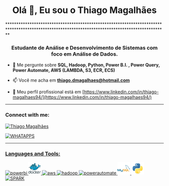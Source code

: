 <h1 align="center">Olá 👋, Eu sou o Thiago Magalhães</h1>
************************************************************************************************************************************************
<h3 align="center">Estudante de Análise e Desenvolvimento de Sistemas com foco em Análise de Dados.</h3>

- 💬 Me pergunte sobre **SQL, Hadoop, Python, Power B.I. , Power Query, Power Automate, AWS (LAMBDA, S3, ECR, ECS)**

- 📫 Você me acha em **thiago.dmagalhaes@hotmail.com**

- 📝 Meu perfil profissional está em [https://www.linkedin.com/in/thiago-magalhaes94/](https://www.linkedin.com/in/thiago-magalhaes94/)
********************************************************************************************************************************************************
<h3 align="left">Connect with me:</h3>
<p align="left">
<a href="https://www.linkedin.com/in/thiago-magalhaes94/" target="blank"><img align="center" src="https://raw.githubusercontent.com/rahuldkjain/github-profile-readme-generator/master/src/images/icons/Social/linked-in-alt.svg" alt="Thiago Magalhães" height="30" width="40" /></a>
</p> 

<a href="https://wa.me/5531995855553" target="_blank" rel="noreferrer"> <img src="https://img.icons8.com/?size=100&id=16713&format=png&color=000000" alt="WHATAPPS" width="40" height="40"/>

********************************************************************************************************************************************************
<h3 align="left">Languages and Tools:</h3>
<p align="left">
   <a href="https://www.microsoft.com/pt-br/power-platform/products/power-bi" target="_blank" rel="noreferrer"> <img src="https://upload.wikimedia.org/wikipedia/commons/c/cf/New_Power_BI_Logo.svg" alt="powerbi" width="40" height="40"/> </a> 
   <a href="https://www.docker.com/" target="_blank" rel="noreferrer"> <img src="https://raw.githubusercontent.com/devicons/devicon/master/icons/docker/docker-original-wordmark.svg" alt="docker" width="40" height="40"/> </a> 
   <a href="https://aws.amazon.com/" target="_blank" rel="noreferrer"> <img src="https://upload.wikimedia.org/wikipedia/commons/9/93/Amazon_Web_Services_Logo.svg" alt="aws" width="40" height="40"/> </a> 
   <a href="https://hadoop.apache.org/" target="_blank" rel="noreferrer"> <img src="https://www.vectorlogo.zone/logos/apache_hadoop/apache_hadoop-icon.svg" alt="hadoop" width="40" height="40"/> </a> 
   <a href="https://www.microsoft.com/pt-br/power-platform/products/power-automate" target="_blank" rel="noreferrer"> <img src="https://upload.wikimedia.org/wikipedia/commons/4/4d/Microsoft_Power_Automate.svg" alt="powerautomate" width="40" height="40"/> </a> 
   <a href="https://www.mysql.com/" target="_blank" rel="noreferrer"> <img src="https://raw.githubusercontent.com/devicons/devicon/master/icons/mysql/mysql-original-wordmark.svg" alt="mysql" width="40" height="40"/> </a> 
   <a href="https://www.python.org" target="_blank" rel="noreferrer"> <img src="https://raw.githubusercontent.com/devicons/devicon/master/icons/python/python-original.svg" alt="python" width="40" height="40"/> </a>
   <a href="https://spark.apache.org/" target="_blank" rel="noreferrer"> <img src="https://digitalis.io/wp-content/uploads/2021/04/apache_spark_logo_icon_170560.png" alt="SPARK" width="40" height="40"/> </a> 
</p>


